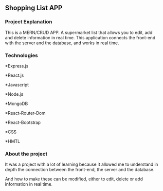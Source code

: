 ## Shopping List APP


### Project Explanation
This is a MERN/CRUD APP.
A supermarket list that allows you to edit, add and delete information in real time.
This application connects the front-end with the server and the database, and works in real time.


### Technologies

*Express.js

*React.js

*Javascript

*Node.js

*MongoDB

*React-Router-Dom

*React-Bootstrap

*CSS

*HMTL

### About the project

It was a project with a lot of learning because it allowed me to understand in depth the connection between the front-end, the server and the database.

And how to make these can be modified, either to edit, delete or add information in real time.
